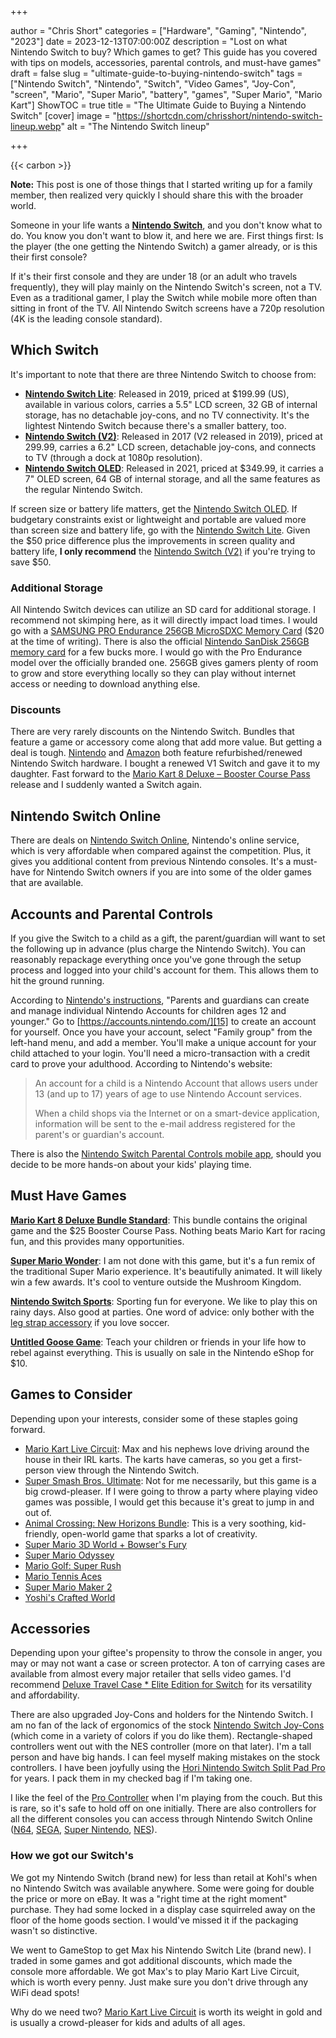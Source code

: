 +++

author = "Chris Short"
categories = ["Hardware", "Gaming", "Nintendo", "2023"]
date = 2023-12-13T07:00:00Z
description = "Lost on what Nintendo Switch to buy? Which games to get? This guide has you covered with tips on models, accessories, parental controls, and must-have games"
draft = false
slug = "ultimate-guide-to-buying-nintendo-switch"
tags = ["Nintendo Switch", "Nintendo", "Switch", "Video Games", "Joy-Con", "screen", "Mario", "Super Mario", "battery", "games", "Super Mario", "Mario Kart"]
ShowTOC = true
title = "The Ultimate Guide to Buying a Nintendo Switch"
[cover]
image = "https://shortcdn.com/chrisshort/nintendo-switch-lineup.webp"
alt = "The Nintendo Switch lineup"

+++

{{< carbon >}}

**Note:** This post is one of those things that I started writing up for a family member, then realized very quickly I should share this with the broader world.

Someone in your life wants a [**Nintendo Switch**][1], and you don't know what to do. You know you don't want to blow it, and here we are. First things first: Is the player (the one getting the Nintendo Switch) a gamer already, or is this their first console?

If it's their first console and they are under 18 (or an adult who travels frequently), they will play mainly on the Nintendo Switch's screen, not a TV. Even as a traditional gamer, I play the Switch while mobile more often than sitting in front of the TV. All Nintendo Switch screens have a 720p resolution (4K is the leading console standard).

## Which Switch

It's important to note that there are three Nintendo Switch to choose from:

* [**Nintendo Switch Lite**][2]: Released in 2019, priced at $199.99 (US), available in various colors, carries a 5.5" LCD screen, 32 GB of internal storage, has no detachable joy-cons, and no TV connectivity. It's the lightest Nintendo Switch because there's a smaller battery, too.
* [**Nintendo Switch (V2)**][3]: Released in 2017 (V2 released in 2019), priced at 299.99, carries a 6.2" LCD screen, detachable joy-cons, and connects to TV (through a dock at 1080p resolution).
* [**Nintendo Switch OLED**][4]: Released in 2021, priced at $349.99, it carries a 7" OLED screen, 64 GB of internal storage, and all the same features as the regular Nintendo Switch.

If screen size or battery life matters, get the [Nintendo Switch OLED][5]. If budgetary constraints exist or lightweight and portable are valued more than screen size and battery life, go with the [Nintendo Switch Lite][6]. Given the $50 price difference plus the improvements in screen quality and battery life, **I only recommend** the [Nintendo Switch (V2)][7] if you're trying to save $50.

### Additional Storage

All Nintendo Switch devices can utilize an SD card for additional storage. I recommend not skimping here, as it will directly impact load times. I would go with a [SAMSUNG PRO Endurance 256GB MicroSDXC Memory Card][8] ($20 at the time of writing). There is also the official [Nintendo SanDisk 256GB memory card][9] for a few bucks more. I would go with the Pro Endurance model over the officially branded one. 256GB gives gamers plenty of room to grow and store everything locally so they can play without internet access or needing to download anything else.

### Discounts

There are very rarely discounts on the Nintendo Switch. Bundles that feature a game or accessory come along that add more value. But getting a deal is tough. [Nintendo][10] and [Amazon][11] both feature refurbished/renewed Nintendo Switch hardware. I bought a renewed V1 Switch and gave it to my daughter. Fast forward to the [Mario Kart 8 Deluxe – Booster Course Pass][12] release and I suddenly wanted a Switch again.

## Nintendo Switch Online

There are deals on [Nintendo Switch Online][13], Nintendo's online service, which is very affordable when compared against the competition. Plus, it gives you additional content from previous Nintendo consoles. It's a must-have for Nintendo Switch owners if you are into some of the older games that are available.

## Accounts and Parental Controls

If you give the Switch to a child as a gift, the parent/guardian will want to set the following up in advance (plus charge the Nintendo Switch). You can reasonably repackage everything once you've gone through the setup process and logged into your child's account for them. This allows them to hit the ground running.

According to [Nintendo's instructions][14], "Parents and guardians can create and manage individual Nintendo Accounts for children ages 12 and younger." Go to [https://accounts.nintendo.com/][15] to create an account for yourself. Once you have your account, select "Family group" from the left-hand menu, and add a member. You'll make a unique account for your child attached to your login. You'll need a micro-transaction with a credit card to prove your adulthood. According to Nintendo's website:

> An account for a child is a Nintendo Account that allows users under 13 (and up to 17) years of age to use Nintendo Account services.
>
> When a child shops via the Internet or on a smart-device application, information will be sent to the e-mail address registered for the parent's or guardian's account.

There is also the [Nintendo Switch Parental Controls mobile app][16], should you decide to be more hands-on about your kids' playing time.

## Must Have Games

[**Mario Kart 8 Deluxe Bundle Standard**][17]: This bundle contains the original game and the $25 Booster Course Pass. Nothing beats Mario Kart for racing fun, and this provides many opportunities.

[**Super Mario Wonder**][18]: I am not done with this game, but it's a fun remix of the traditional Super Mario experience. It's beautifully animated. It will likely win a few awards. It's cool to venture outside the Mushroom Kingdom.

[**Nintendo Switch Sports**][19]: Sporting fun for everyone. We like to play this on rainy days. Also good at parties. One word of advice: only bother with the [leg strap accessory][20] if you love soccer.

[**Untitled Goose Game**][21]: Teach your children or friends in your life how to rebel against everything. This is usually on sale in the Nintendo eShop for $10.

## Games to Consider

Depending upon your interests, consider some of these staples going forward.

* [Mario Kart Live Circuit][22]: Max and his nephews love driving around the house in their IRL karts. The karts have cameras, so you get a first-person view through the Nintendo Switch.
* [Super Smash Bros. Ultimate][23]: Not for me necessarily, but this game is a big crowd-pleaser. If I were going to throw a party where playing video games was possible, I would get this because it's great to jump in and out of.
* [Animal Crossing: New Horizons Bundle][24]: This is a very soothing, kid-friendly, open-world game that sparks a lot of creativity.
* [Super Mario 3D World + Bowser's Fury][25]
* [Super Mario Odyssey][26]
* [Mario Golf: Super Rush][27]
* [Mario Tennis Aces][28]
* [Super Mario Maker 2][29]
* [Yoshi's Crafted World][30]

## Accessories

Depending upon your giftee's propensity to throw the console in anger, you may or may not want a case or screen protector. A ton of carrying cases are available from almost every major retailer that sells video games. I'd recommend [Deluxe Travel Case * Elite Edition for Switch][31] for its versatility and affordability.

There are also upgraded Joy-Cons and holders for the Nintendo Switch. I am no fan of the lack of ergonomics of the stock [Nintendo Switch Joy-Cons][32] (which come in a variety of colors if you do like them). Rectangle-shaped controllers went out with the NES controller (more on that later). I'm a tall person and have big hands. I can feel myself making mistakes on the stock controllers. I have been joyfully using the [Hori Nintendo Switch Split Pad Pro][33] for years. I pack them in my checked bag if I'm taking one.

I like the feel of the [Pro Controller][34] when I'm playing from the couch. But this is rare, so it's safe to hold off on one initially. There are also controllers for all the different consoles you can access through Nintendo Switch Online ([N64][35], [SEGA][36], [Super Nintendo][37], [NES][38]).

### How we got our Switch's

We got my Nintendo Switch (brand new) for less than retail at Kohl's when no Nintendo Switch was available anywhere. Some were going for double the price or more on eBay. It was a "right time at the right moment" purchase. They had some locked in a display case squirreled away on the floor of the home goods section. I would've missed it if the packaging wasn't so distinctive.

We went to GameStop to get Max his Nintendo Switch Lite (brand new). I traded in some games and got additional discounts, which made the console more affordable. We got Max's to play Mario Kart Live Circuit, which is worth every penny. Just make sure you don't drive through any WiFi dead spots!

Why do we need two? [Mario Kart Live Circuit][39] is worth its weight in gold and is usually a crowd-pleaser for kids and adults of all ages.

[1]: https://amzn.to/4adW3Qx
[2]: https://amzn.to/4aeFlRc
[3]: https://amzn.to/48bFJhq
[4]: https://amzn.to/4adW3Qx
[5]: https://amzn.to/4adW3Qx
[6]: https://amzn.to/4aeFlRc
[7]: https://amzn.to/48bFJhq
[8]: https://amzn.to/46UBIgg
[9]: https://amzn.to/3RFnFXK
[10]: https://www.nintendo.com/us/search/#q=refurbished&p=1&cat=hdw&sort=df
[11]: https://amzn.to/3RE8Zbj
[12]: https://amzn.to/3RDPEGZ
[13]: https://amzn.to/3NkY3Nd
[14]: https://play.nintendo.com/parents/crash-courses/nintendo-accounts-for-kids/
[15]: https://accounts.nintendo.com/
[16]: https://www.nintendo.com/us/switch/parental-controls/
[17]: https://amzn.to/3RFCHgb
[18]: https://amzn.to/47UJsjH
[19]: https://amzn.to/3t5CZ6B
[20]: https://amzn.to/46WVRCy
[21]: https://amzn.to/3RncZLQ
[22]: https://amzn.to/3RE8Zbj
[23]: https://amzn.to/3uY1LGf
[24]: https://amzn.to/3GFNhgE
[25]: https://amzn.to/4al4wBt
[26]: https://amzn.to/3RiAuFN
[27]: https://amzn.to/3GLyDEx
[28]: https://amzn.to/3GKjYcI
[29]: https://amzn.to/470zRXk
[30]: https://amzn.to/3Ri8dzq
[31]: https://amzn.to/3Nnur1E
[32]: https://amzn.to/3uX2TtA
[33]: https://amzn.to/47UDu2a
[34]: https://www.nintendo.com/us/store/products/pro-controller/
[35]: https://www.nintendo.com/us/store/products/nintendo-64-controller/
[36]: https://www.nintendo.com/us/store/products/sega-genesis-control-pad-114295/
[37]: https://www.nintendo.com/us/store/products/super-nintendo-entertainment-system-controller/
[38]: https://www.nintendo.com/us/store/products/nintendo-entertainment-system-controllers/
[39]: https://amzn.to/3RE8Zbj